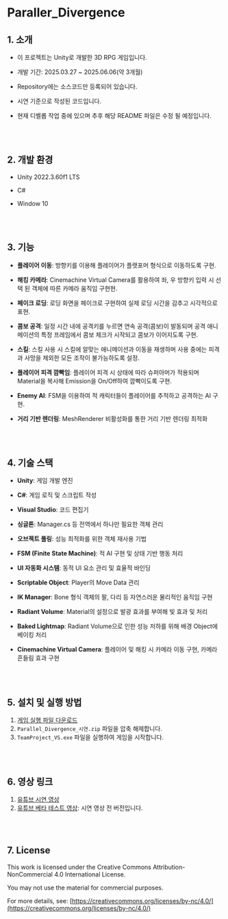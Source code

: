 # Paraller_Divergence

## 1. 소개

- 이 프로젝트는 Unity로 개발한 3D RPG 게임입니다.
  
- 개발 기간: 2025.03.27 ~ 2025.06.06(약 3개월)
  
- Repository에는 소스코드만 등록되어 있습니다.
  
- 시연 기준으로 작성된 코드입니다.
  
- 현재 디벨롭 작업 중에 있으며 추후 해당 README 파일은 수정 될 예정입니다.

<br><br>
## 2. 개발 환경

- Unity 2022.3.60f1 LTS
  
- C#
  
- Window 10

<br><br>
## 3. 기능

- **플레이어 이동**: 방향키를 이용해 플레이어가 플랫포머 형식으로 이동하도록 구현.
  
- **해킹 카메라**: Cinemachine Virtual Camera를 활용하여 좌, 우 방향키 입력 시 선택 된 객체에 따른 카메라 움직임 구현현.
  
- **페이크 로딩**: 로딩 화면을 페이크로 구현하여 실제 로딩 시간을 감추고 시각적으로 표현.
  
- **콤보 공격**: 일정 시간 내에 공격키를 누르면 연속 공격(콤보)이 발동되며 공격 애니메이션의 특정 프레임에서 콤보 체크가 시작되고 콤보가 이어지도록 구현.
  
- **스킬**: 스킬 사용 시 스킬에 알맞는 애니메이션과 이동을 재생하며 사용 중에는 피격과 사망을 제외한 모든 조작이 불가능하도록 설정.
  
- **플레이어 피격 깜빡임**: 플레이어 피격 시 상태에 따라 슈퍼아머가 적용되며 Material을 복사해 Emission을 On/Off하여 깜빡이도록 구현.
  
- **Enemy AI**: FSM을 이용하여 적 캐릭터들이 플레이어를 추적하고 공격하는 AI 구현.
  
- **거리 기반 렌더링**: MeshRenderer 비활성화를 통한 거리 기반 렌더링 최적화

<br><br>
## 4. 기술 스택

- **Unity**: 게임 개발 엔진
  
- **C#**: 게임 로직 및 스크립트 작성
  
- **Visual Studio**: 코드 편집기
  
- **싱글톤**: Manager.cs 등 전역에서 하나만 필요한 객체 관리
  
- **오브젝트 풀링**: 성능 최적화를 위한 객체 재사용 기법
  
- **FSM (Finite State Machine)**: 적 AI 구현 및 상태 기반 행동 처리
  
- **UI 자동화 시스템**: 동적 UI 요소 관리 및 효율적 바인딩
  
- **Scriptable Object**: Player의 Move Data 관리
  
- **IK Manager**: Bone 형식 객체의 팔, 다리 등 자연스러운 물리적인 움직임 구현
  
- **Radiant Volume**: Material의 설정으로 발광 효과를 부여해 빛 효과 및 처리
  
- **Baked Lightmap**: Radiant Volume으로 인한 성능 저하를 위해 배경 Object에 베이킹 처리
  
- **Cinemachine Virtual Camera**: 플레이어 및 해킹 시 카메라 이동 구현, 카메라 흔들림 효과 구현

<br><br>
## 5. 설치 및 실행 방법
1. [게임 실행 파일 다운로드](https://drive.google.com/drive/folders/1QygPo52y0TPllSDVahST_C7E8gCYdTm4)
2. `Parallel_Divergence_시연.zip` 파일을 압축 해제합니다.
3. `TeamProject_VS.exe` 파일을 실행하여 게임을 시작합니다.

<br><br>
## 6. 영상 링크
1. [유튜브 시연 영상](https://youtu.be/ieOsy1KRgUU)
2. [유튜브 베타 테스트 영상](https://youtu.be/EvxuqcQSgqU): 시연 영상 전 버전입니다.

<br><br>
## 7. License

This work is licensed under the Creative Commons Attribution-NonCommercial 4.0 International License. 

You may not use the material for commercial purposes. 

For more details, see: [https://creativecommons.org/licenses/by-nc/4.0/](https://creativecommons.org/licenses/by-nc/4.0/)

